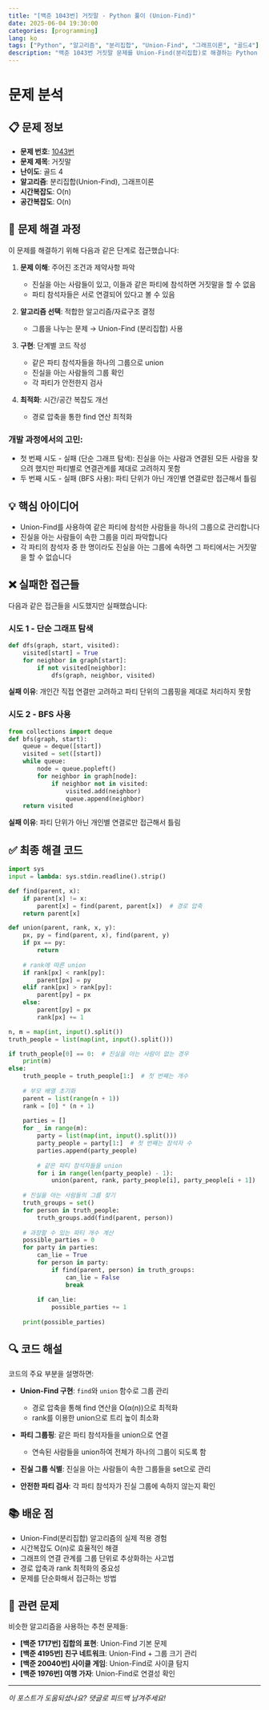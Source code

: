 ```yaml
---
title: "[백준 1043번] 거짓말 - Python 풀이 (Union-Find)"
date: 2025-06-04 19:30:00
categories: [programming]
lang: ko
tags: ["Python", "알고리즘", "분리집합", "Union-Find", "그래프이론", "골드4"]
description: "백준 1043번 거짓말 문제를 Union-Find(분리집합)로 해결하는 Python 풀이입니다. 단계별 접근 과정과 코드 해설을 제공합니다."
---
```


# 문제 분석

## 📋 문제 정보
- **문제 번호**: [1043번](https://www.acmicpc.net/problem/1043)
- **문제 제목**: 거짓말
- **난이도**: 골드 4
- **알고리즘**: 분리집합(Union-Find), 그래프이론
- **시간복잡도**: O(n)
- **공간복잡도**: O(n)

## 🤔 문제 해결 과정

이 문제를 해결하기 위해 다음과 같은 단계로 접근했습니다:

1. **문제 이해**: 주어진 조건과 제약사항 파악
   - 진실을 아는 사람들이 있고, 이들과 같은 파티에 참석하면 거짓말을 할 수 없음
   - 파티 참석자들은 서로 연결되어 있다고 볼 수 있음

2. **알고리즘 선택**: 적합한 알고리즘/자료구조 결정
   - 그룹을 나누는 문제 → Union-Find (분리집합) 사용

3. **구현**: 단계별 코드 작성
   - 같은 파티 참석자들을 하나의 그룹으로 union
   - 진실을 아는 사람들의 그룹 확인
   - 각 파티가 안전한지 검사

4. **최적화**: 시간/공간 복잡도 개선
   - 경로 압축을 통한 find 연산 최적화

### 개발 과정에서의 고민:
- 첫 번째 시도 - 실패 (단순 그래프 탐색): 진실을 아는 사람과 연결된 모든 사람을 찾으려 했지만 파티별로 연결관계를 제대로 고려하지 못함
- 두 번째 시도 - 실패 (BFS 사용): 파티 단위가 아닌 개인별 연결로만 접근해서 틀림

## 💡 핵심 아이디어

- Union-Find를 사용하여 같은 파티에 참석한 사람들을 하나의 그룹으로 관리합니다
- 진실을 아는 사람들이 속한 그룹을 미리 파악합니다
- 각 파티의 참석자 중 한 명이라도 진실을 아는 그룹에 속하면 그 파티에서는 거짓말을 할 수 없습니다

## ❌ 실패한 접근들

다음과 같은 접근들을 시도했지만 실패했습니다:

### 시도 1 - 단순 그래프 탐색
```python
def dfs(graph, start, visited):
    visited[start] = True
    for neighbor in graph[start]:
        if not visited[neighbor]:
            dfs(graph, neighbor, visited)
```
**실패 이유**: 개인간 직접 연결만 고려하고 파티 단위의 그룹핑을 제대로 처리하지 못함

### 시도 2 - BFS 사용
```python
from collections import deque
def bfs(graph, start):
    queue = deque([start])
    visited = set([start])
    while queue:
        node = queue.popleft()
        for neighbor in graph[node]:
            if neighbor not in visited:
                visited.add(neighbor)
                queue.append(neighbor)
    return visited
```
**실패 이유**: 파티 단위가 아닌 개인별 연결로만 접근해서 틀림

## ✅ 최종 해결 코드

```python
import sys
input = lambda: sys.stdin.readline().strip()

def find(parent, x):
    if parent[x] != x:
        parent[x] = find(parent, parent[x])  # 경로 압축
    return parent[x]

def union(parent, rank, x, y):
    px, py = find(parent, x), find(parent, y)
    if px == py:
        return
    
    # rank에 따른 union
    if rank[px] < rank[py]:
        parent[px] = py
    elif rank[px] > rank[py]:
        parent[py] = px
    else:
        parent[py] = px
        rank[px] += 1

n, m = map(int, input().split())
truth_people = list(map(int, input().split()))

if truth_people[0] == 0:  # 진실을 아는 사람이 없는 경우
    print(m)
else:
    truth_people = truth_people[1:]  # 첫 번째는 개수
    
    # 부모 배열 초기화
    parent = list(range(n + 1))
    rank = [0] * (n + 1)
    
    parties = []
    for _ in range(m):
        party = list(map(int, input().split()))
        party_people = party[1:]  # 첫 번째는 참석자 수
        parties.append(party_people)
        
        # 같은 파티 참석자들을 union
        for i in range(len(party_people) - 1):
            union(parent, rank, party_people[i], party_people[i + 1])
    
    # 진실을 아는 사람들의 그룹 찾기
    truth_groups = set()
    for person in truth_people:
        truth_groups.add(find(parent, person))
    
    # 과장할 수 있는 파티 개수 계산
    possible_parties = 0
    for party in parties:
        can_lie = True
        for person in party:
            if find(parent, person) in truth_groups:
                can_lie = False
                break
        
        if can_lie:
            possible_parties += 1
    
    print(possible_parties)
```

## 🔍 코드 해설

코드의 주요 부분을 설명하면:

- **Union-Find 구현**: `find`와 `union` 함수로 그룹 관리
  - 경로 압축을 통해 find 연산을 O(α(n))으로 최적화
  - rank를 이용한 union으로 트리 높이 최소화

- **파티 그룹핑**: 같은 파티 참석자들을 union으로 연결
  - 연속된 사람들을 union하여 전체가 하나의 그룹이 되도록 함

- **진실 그룹 식별**: 진실을 아는 사람들이 속한 그룹들을 set으로 관리

- **안전한 파티 검사**: 각 파티 참석자가 진실 그룹에 속하지 않는지 확인

## 📚 배운 점

- Union-Find(분리집합) 알고리즘의 실제 적용 경험
- 시간복잡도 O(n)로 효율적인 해결
- 그래프의 연결 관계를 그룹 단위로 추상화하는 사고법
- 경로 압축과 rank 최적화의 중요성
- 문제를 단순화해서 접근하는 방법

## 🔗 관련 문제

비슷한 알고리즘을 사용하는 추천 문제들:

- **[백준 1717번] 집합의 표현**: Union-Find 기본 문제
- **[백준 4195번] 친구 네트워크**: Union-Find + 그룹 크기 관리
- **[백준 20040번] 사이클 게임**: Union-Find로 사이클 탐지
- **[백준 1976번] 여행 가자**: Union-Find로 연결성 확인

---
*이 포스트가 도움되셨나요? 댓글로 피드백 남겨주세요!*

